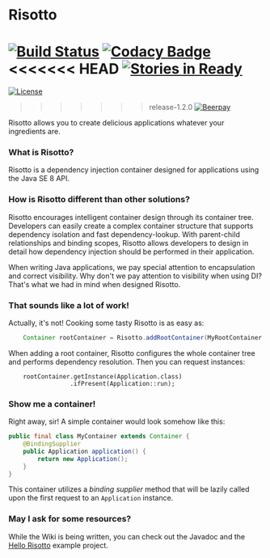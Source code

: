 # Risotto
[![Build Status](https://travis-ci.org/battila7/risotto.svg?branch=master)](https://travis-ci.org/battila7/risotto)
[![Codacy Badge](https://api.codacy.com/project/badge/Grade/e5d73d8dcd744407ac39a7ed53e72deb)](https://www.codacy.com/app/bagossyattila_2/risotto?utm_source=github.com&amp;utm_medium=referral&amp;utm_content=battila7/risotto&amp;utm_campaign=Badge_Grade)
<<<<<<< HEAD
[![Stories in Ready](https://badge.waffle.io/battila7/risotto.png?label=ready&title=Ready)](https://waffle.io/battila7/risotto)
=======
[![License](https://img.shields.io/badge/license-Apache%202.0-blue.svg)](https://github.com/battila7/risotto/blob/master/LICENSE)
>>>>>>> release-1.2.0
[![Beerpay](https://beerpay.io/battila7/risotto/badge.svg)](https://beerpay.io/battila7/risotto)

Risotto allows you to create delicious applications whatever your ingredients are.

### What is Risotto?

Risotto is a dependency injection container designed for applications using the Java SE 8 API.

### How is Risotto different than other solutions?

Risotto encourages intelligent container design through its container tree. Developers can easily create a complex container structure that supports dependency isolation and fast dependency-lookup. With parent-child relationships and binding scopes, Risotto allows developers to design in detail how dependency injection should be performed in their application.

When writing Java applications, we pay special attention to encapsulation and correct visibility. Why don't we pay attention to visibility when using DI? That's what we had in mind when designed Risotto. 

### That sounds like a lot of work!

Actually, it's not! Cooking some tasty Risotto is as easy as:

~~~~Java
    Container rootContainer = Risotto.addRootContainer(MyRootContainer.class);
~~~~

When adding a root container, Risotto configures the whole container tree and performs dependency resolution. Then you can request instances:

~~~~
    rootContainer.getInstance(Application.class)
                 .ifPresent(Application::run);
~~~~

### Show me a container!

Right away, sir! A simple container would look somehow like this:

~~~~Java
public final class MyContainer extends Container {
    @BindingSupplier
    public Application application() {
        return new Application();
    }
}
~~~~

This container utilizes a *binding supplier* method that will be lazily called upon the first request to an `Application` instance.

### May I ask for some resources?

While the Wiki is being written, you can check out the Javadoc and the [Hello Risotto](https://github.com/battila7/hello-risotto) example project.
